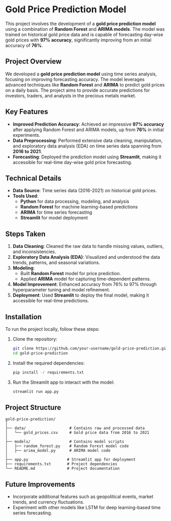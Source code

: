 # Gold Price Prediction Model

This project involves the development of a **gold price prediction model** using a combination of **Random Forest** and **ARIMA models**. The model was trained on historical gold price data and is capable of forecasting day-wise gold prices with **97% accuracy**, significantly improving from an initial accuracy of **76%**.

## Project Overview

We developed a **gold price prediction model** using time series analysis, focusing on improving forecasting accuracy. The model leverages advanced techniques like **Random Forest** and **ARIMA** to predict gold prices on a daily basis. The project aims to provide accurate predictions for investors, traders, and analysts in the precious metals market.

## Key Features

- **Improved Prediction Accuracy**: Achieved an impressive **97% accuracy** after applying Random Forest and ARIMA models, up from **76%** in initial experiments.
- **Data Preprocessing**: Performed extensive data cleaning, manipulation, and exploratory data analysis (EDA) on time series data spanning from **2016 to 2021**.
- **Forecasting**: Deployed the prediction model using **Streamlit**, making it accessible for real-time day-wise gold price forecasting.

## Technical Details

- **Data Source**: Time series data (2016-2021) on historical gold prices.
- **Tools Used**: 
  - **Python** for data processing, modeling, and analysis
  - **Random Forest** for machine learning-based predictions
  - **ARIMA** for time series forecasting
  - **Streamlit** for model deployment

## Steps Taken

1. **Data Cleaning**: Cleaned the raw data to handle missing values, outliers, and inconsistencies.
2. **Exploratory Data Analysis (EDA)**: Visualized and understood the data trends, patterns, and seasonal variations.
3. **Modeling**: 
   - Built **Random Forest** model for price prediction.
   - Applied **ARIMA** model for capturing time-dependent patterns.
4. **Model Improvement**: Enhanced accuracy from 76% to 97% through hyperparameter tuning and model refinement.
5. **Deployment**: Used **Streamlit** to deploy the final model, making it accessible for real-time predictions.

## Installation

To run the project locally, follow these steps:

1. Clone the repository:
   ```bash
   git clone https://github.com/your-username/gold-price-prediction.git
   cd gold-price-prediction
   ```

2. Install the required dependencies:
   ```bash
   pip install -r requirements.txt
   ```

3. Run the Streamlit app to interact with the model:
   ```bash
   streamlit run app.py
   ```

## Project Structure

```
gold-price-prediction/
│
├── data/                   # Contains raw and processed data
│   └── gold_prices.csv     # Gold price data from 2016 to 2021
│
├── models/                 # Contains model scripts
│   ├── random_forest.py    # Random Forest model code
│   ├── arima_model.py      # ARIMA model code
│
├── app.py                 # Streamlit app for deployment
├── requirements.txt       # Project dependencies
└── README.md              # Project documentation
```

## Future Improvements

- Incorporate additional features such as geopolitical events, market trends, and currency fluctuations.
- Experiment with other models like LSTM for deep learning-based time series forecasting.
